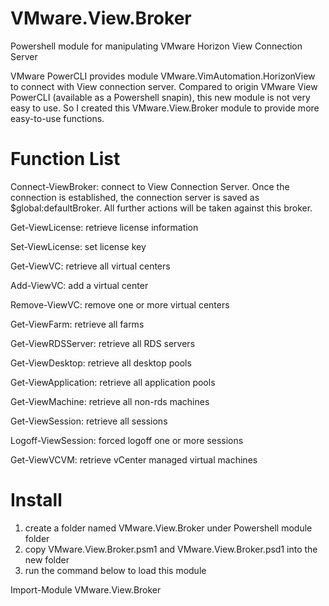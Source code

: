 # VMware.View.Broker
Powershell module for manipulating VMware Horizon View Connection Server

VMware PowerCLI provides module VMware.VimAutomation.HorizonView to connect with View connection server. Compared to origin VMware View PowerCLI (available as a Powershell snapin), this new module is not very easy to use. So I created this VMware.View.Broker module to provide more easy-to-use functions.

# Function List
Connect-ViewBroker: connect to View Connection Server. Once the connection is established, the connection server is saved as $global:defaultBroker. All further actions will be taken against this broker.

Get-ViewLicense: retrieve license information

Set-ViewLicense: set license key

Get-ViewVC: retrieve all virtual centers

Add-ViewVC: add a virtual center

Remove-ViewVC: remove one or more virtual centers

Get-ViewFarm: retrieve all farms

Get-ViewRDSServer: retrieve all RDS servers

Get-ViewDesktop: retrieve all desktop pools

Get-ViewApplication: retrieve all application pools

Get-ViewMachine: retrieve all non-rds machines

Get-ViewSession: retrieve all sessions

Logoff-ViewSession: forced logoff one or more sessions

Get-ViewVCVM: retrieve vCenter managed virtual machines

# Install
1. create a folder named VMware.View.Broker under Powershell module folder
2. copy VMware.View.Broker.psm1 and VMware.View.Broker.psd1 into the new folder
3. run the command below to load this module

Import-Module VMware.View.Broker
